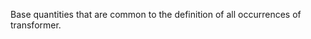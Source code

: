 Base quantities that are common to the definition of all occurrences of transformer.

<!-- end of short definition -->

